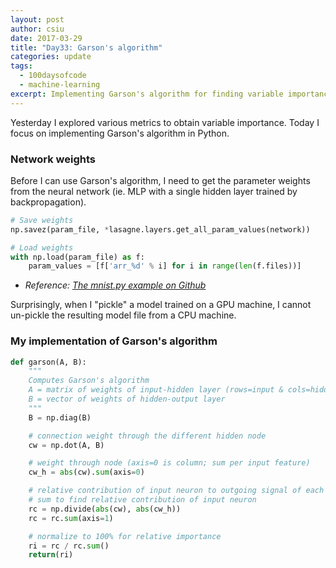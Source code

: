 ```yaml
---
layout: post
author: csiu
date: 2017-03-29
title: "Day33: Garson's algorithm"
categories: update
tags:
  - 100daysofcode
  - machine-learning
excerpt: Implementing Garson's algorithm for finding variable importance from ANNs in Python
---
```


Yesterday I explored various metrics to obtain variable importance. Today I focus on implementing Garson's algorithm in Python.

### Network weights

Before I can use Garson's algorithm, I need to get the parameter weights from the neural network (ie. MLP with a single hidden layer trained by backpropagation).

```python
# Save weights
np.savez(param_file, *lasagne.layers.get_all_param_values(network))

# Load weights
with np.load(param_file) as f:
    param_values = [f['arr_%d' % i] for i in range(len(f.files))]
```

- *Reference: [The mnist.py example on Github](https://github.com/Lasagne/Lasagne/blob/master/examples/mnist.py)*

Surprisingly, when I "pickle" a model trained on a GPU machine, I cannot un-pickle the resulting model file from a CPU machine.

### My implementation of Garson's algorithm

```python
def garson(A, B):
    """
    Computes Garson's algorithm
    A = matrix of weights of input-hidden layer (rows=input & cols=hidden)
    B = vector of weights of hidden-output layer
    """
    B = np.diag(B)

    # connection weight through the different hidden node
    cw = np.dot(A, B)

    # weight through node (axis=0 is column; sum per input feature)
    cw_h = abs(cw).sum(axis=0)

    # relative contribution of input neuron to outgoing signal of each hidden neuron
    # sum to find relative contribution of input neuron
    rc = np.divide(abs(cw), abs(cw_h))
    rc = rc.sum(axis=1)

    # normalize to 100% for relative importance
    ri = rc / rc.sum()
    return(ri)
```
